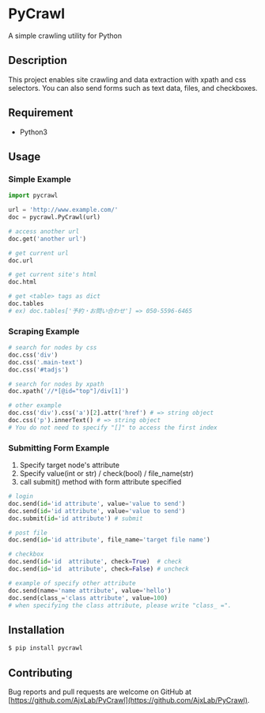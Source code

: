 PyCrawl
=======

A simple crawling utility for Python

## Description

This project enables site crawling and data extraction with xpath and css selectors.
You can also send forms such as text data, files, and checkboxes.


## Requirement
- Python3


## Usage
### Simple Example
```python
import pycrawl

url = 'http://www.example.com/'
doc = pycrawl.PyCrawl(url)

# access another url
doc.get('another url')

# get current url
doc.url

# get current site's html
doc.html

# get <table> tags as dict
doc.tables
# ex) doc.tables['予約・お問い合わせ'] => 050-5596-6465
```

### Scraping Example
```python
# search for nodes by css
doc.css('div')
doc.css('.main-text')
doc.css('#tadjs')

# search for nodes by xpath
doc.xpath('//*[@id="top"]/div[1]')

# other example
doc.css('div').css('a')[2].attr('href') # => string object
doc.css('p').innerText() # => string object
# You do not need to specify "[]" to access the first index
```

### Submitting Form Example
1. Specify target node's attribute
2. Specify value(int or str) / check(bool) / file_name(str)
3. call submit() method with form attribute specified
```python
# login
doc.send(id='id attribute', value='value to send')
doc.send(id='id attribute', value='value to send')
doc.submit(id='id attribute') # submit

# post file
doc.send(id='id attribute', file_name='target file name')

# checkbox
doc.send(id='id  attribute', check=True)  # check
doc.send(id='id  attribute', check=False) # uncheck

# example of specify other attribute
doc.send(name='name attribute', value='hello')
doc.send(class_='class attribute', value=100)
# when specifying the class attribute, please write "class_ =".
```


## Installation
```sh
$ pip install pycrawl
```

## Contributing
Bug reports and pull requests are welcome on GitHub at [https://github.com/AjxLab/PyCrawl](https://github.com/AjxLab/PyCrawl).